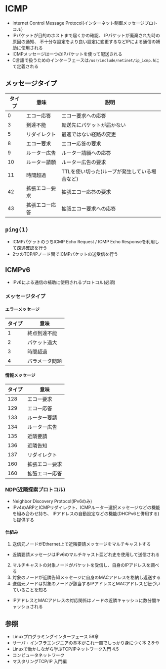 # ICMP
- Internet Control Message Protocol(インターネット制御メッセージプロトコル)
- IPパケットが目的のホストまで届くかの確認、
  IPパケットが廃棄された時の原因の通知、
  不十分な設定をより良い設定に変更するなどIPによる通信の補助に使用される
- ICMPメッセージは一つのIPパケットを使って配送される
- C言語で扱うためのインターフェースは`/usr/include/netinet/ip_icmp.h`にて定義される

## メッセージタイプ

| タイプ | 意味           | 説明                                          |
| -      | -              | -                                             |
| 0      | エコー応答     | エコー要求への応答                            |
| 3      | 到達不能       | 転送先にパケットが届かない                    |
| 5      | リダイレクト   | 最適ではない経路の変更                        |
| 8      | エコー要求     | エコー応答の要求                              |
| 9      | ルーター広告   | ルーター請願への応答                          |
| 10     | ルーター請願   | ルーター広告の要求                            |
| 11     | 時間超過       | TTLを使い切った(ループが発生している場合など) |
| 42     | 拡張エコー要求 | 拡張エコー応答の要求                          |
| 43     | 拡張エコー応答 | 拡張エコー要求への応答                        |

## `ping(1)`
- ICMPパケットのうちICMP Echo Request / ICMP Echo Responseを利用して疎通確認を行う
- 2つのTCP/IPノード間でICMPパケットの送受信を行う

## ICMPv6
- IPv6による通信の補助に使用されるプロトコル(必須)

### メッセージタイプ
#### エラーメッセージ

| タイプ | 意味           |
| -      | -              |
| 1      | 終点到達不能   |
| 2      | パケット過大   |
| 3      | 時間超過       |
| 4      | パラメータ問題 |

#### 情報メッセージ

| タイプ | 意味           |
| -      | -              |
| 128    | エコー要求     |
| 129    | エコー応答     |
| 133    | ルーター要請   |
| 134    | ルーター広告   |
| 135    | 近隣要請       |
| 136    | 近隣告知       |
| 137    | リダイレクト   |
| 160    | 拡張エコー要求 |
| 160    | 拡張エコー応答 |


### NDP(近隣探索プロトコル)
- Neighbor Discovery Protocol(IPv6のみ)
- IPv4のARPとICMPリダイレクト、ICMPルーター選択メッセージなどの機能を組み合わせ持ち、
  IPアドレスの自動設定などの機能(DHCPv6と併用する)も提供する

#### 仕組み
1. 送信元ノードがEthernet上で近隣要請メッセージをマルチキャストする
  - 近隣要請メッセージはIPv6のマルチキャスト亜どれ史を使用して送信される
2. マルチキャストの対象ノードがパケットを受信し、自身のIPアドレスを調べる
3. 対象のノードが近隣告知メッセージに自身のMACアドレスを格納し返送する
4. 送信元ノードは対象のノードが該当するIPアドレスとMACアドレスと紐づいていることを知る
  - IPアドレスとMACアドレスの対応関係はノードの近隣キャッシュに数分間キャッシュされる

## 参照
- Linuxプログラミングインターフェース 58章
- サーバ・インフラエンジニアの基本がこれ一冊でしっかり身につく本 2.8-9
- Linuxで動かしながら学ぶTCP/IPネットワーク入門 4.5
- コンピュータネットワーク
- マスタリングTCP/IP 入門編
